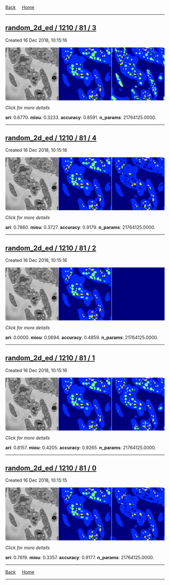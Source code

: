 
[Back](..)&nbsp;&nbsp;&nbsp;&nbsp;&nbsp;[Home](https://leapmanlab.github.io/snapshots)

---

<div class="summary"><a href="3"><h2>random_2d_ed / 1210 / 81 / 3</h2></a><p>Created 16 Dec 2018, 10:15:16
</p><a href="3"><img src="3/media/summary.png" align="center"></a><p>
<i>Click for more details</i>
</p></div>

**ari**: 0.6770. **miou**: 0.3233. **accuracy**: 0.8591. **n_params**: 21764125.0000. 

---

<div class="summary"><a href="4"><h2>random_2d_ed / 1210 / 81 / 4</h2></a><p>Created 16 Dec 2018, 10:15:16
</p><a href="4"><img src="4/media/summary.png" align="center"></a><p>
<i>Click for more details</i>
</p></div>

**ari**: 0.7860. **miou**: 0.3727. **accuracy**: 0.9179. **n_params**: 21764125.0000. 

---

<div class="summary"><a href="2"><h2>random_2d_ed / 1210 / 81 / 2</h2></a><p>Created 16 Dec 2018, 10:15:16
</p><a href="2"><img src="2/media/summary.png" align="center"></a><p>
<i>Click for more details</i>
</p></div>

**ari**: 0.0000. **miou**: 0.0694. **accuracy**: 0.4859. **n_params**: 21764125.0000. 

---

<div class="summary"><a href="1"><h2>random_2d_ed / 1210 / 81 / 1</h2></a><p>Created 16 Dec 2018, 10:15:16
</p><a href="1"><img src="1/media/summary.png" align="center"></a><p>
<i>Click for more details</i>
</p></div>

**ari**: 0.8157. **miou**: 0.4205. **accuracy**: 0.9265. **n_params**: 21764125.0000. 

---

<div class="summary"><a href="0"><h2>random_2d_ed / 1210 / 81 / 0</h2></a><p>Created 16 Dec 2018, 10:15:15
</p><a href="0"><img src="0/media/summary.png" align="center"></a><p>
<i>Click for more details</i>
</p></div>

**ari**: 0.7819. **miou**: 0.3357. **accuracy**: 0.9177. **n_params**: 21764125.0000. 

---

[Back](..)&nbsp;&nbsp;&nbsp;&nbsp;&nbsp;[Home](https://leapmanlab.github.io/snapshots)

---